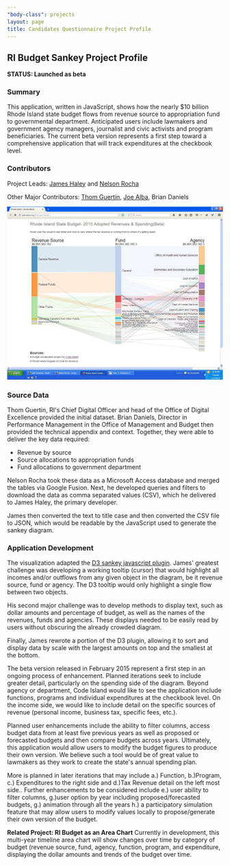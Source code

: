 ```yaml
---
"body-class": projects
layout: page
title: Candidates Questionnaire Project Profile
---
```


## RI Budget Sankey Project Profile

**STATUS: Launched as beta**

### Summary

This application, written in JavaScript, shows how the nearly $10 billion Rhode Island state budget flows from revenue source to appropriation fund to governmental department. Anticipated users include lawmakers and government agency managers, journalist and civic activists and program beneficiaries. The current beta version represents a first step toward a comprehensive application that will track expenditures at the checkbook level.

### Contributors

Project Leads: [James Haley](https://github.com/jamesrhaley) and [Nelson Rocha](https://github.com/nelsonri72)

Other Major Contributors: [Thom Guertin](https://github.com/thomguertin), [Joe Alba](https://github.com/joealba), Brian Daniels

![RI Budget Sankey image](/images/photos/RI_Budget_Sankey1.JPG)

### Source Data

Thom Guertin, RI's Chief Digital Officer and head of the Office of Digital Excellence provided the initial dataset. Brian Daniels, Director in Performance Management in the Office of Management and Budget then provided the technical appendix and context. Together, they were able to deliver the key data required: 

* Revenue by source
* Source allocations to appropriation funds
* Fund allocations to government department 

Nelson Rocha took these data as a Microsoft Access database and merged the tables via Google Fusion. Next, he developed queries and filters to download the data as comma separated values (CSV), which he delivered to James Haley, the primary developer.

James then converted the text to title case and then converted the CSV file to JSON, which would be readable by the JavaScript used to generate the sankey diagram.

### Application Development

The visualization adapted the [D3 sankey javascript plugin](https://github.com/d3/d3-plugins/tree/master/sankey). James' greatest challenge was developing a working tooltip (cursor) that would highlight all incomes and/or outflows from any given object in the diagram, be it revenue source, fund or agency. The D3 tooltip would only highlight a single flow between two objects.

His second major challenge was to develop methods to display text, such as dollar amounts and percentage of budget, as well as the names of the revenues, funds and agencies. These displays needed to be easily read by users without obscuring the already crowded diagram.

Finally, James rewrote a portion of the D3 plugin, allowing it to sort and display data by scale with the largest amounts on top and the smallest at the bottom.

The beta version released in February 2015 represent a first step in an ongoing process of enhancement. Planned iterations seek to include greater detail, particularly on the spending side of the diagram. Beyond agency or department, Code Island would like to see the application include functions, programs and individual expenditures at the checkbook level. On the income side, we would like to include detail on the specific sources of revenue (personal income, business tax, specific fees, etc.).

Planned user enhancements include the ability to filter columns, access budget data from at least five previous years as well as proposed or forecasted budgets and then compare budgets across years. Ultimately, this application would allow users to modify the budget figures to produce their own version. We believe such a tool would be of great value to lawmakers as they work to create the state's annual spending plan.

More is planned in later iterations that may include a.) Function, b.)Program, c.) Expenditures to the right side and d.)Tax Revenue detail on the left most side..  Further enhancements to be considered include e.) user ability to filter columns, g.)user  option by year including proposed/forecasted budgets,  g.) animation through all the years  h.) a participatory simulation feature that may allow users to modify values locally to propose/generate their own version of the budget.  

**Related Project: RI Budget as an Area Chart** Currently in development, this multi-year timeline area chart will show changes over time by category of budget (revenue source, fund, agency, function, program, and expenditure, displaying the dollar amounts and trends of the budget over time.